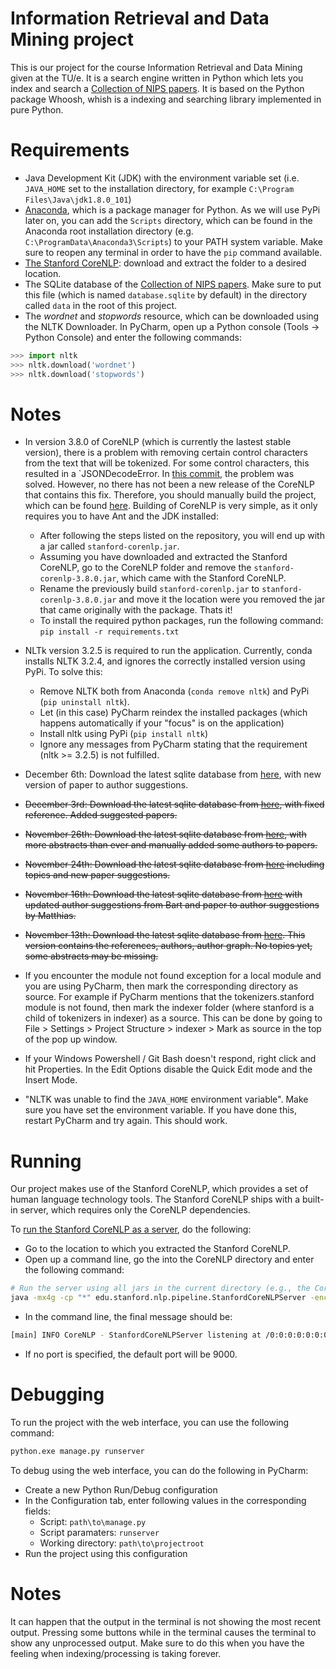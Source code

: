 # Information Retrieval and Data Mining project
This is our project for the course Information Retrieval and Data Mining given at the TU/e. It is a search engine written in Python which lets you index and search a [Collection of NIPS papers](https://www.kaggle.com/benhamner/nips-papers). It is based on the Python package Whoosh, whish is a indexing and searching library implemented in pure Python.

# Requirements
* Java Development Kit (JDK) with the environment variable set (i.e. `JAVA_HOME` set to the installation directory, for example `C:\Program Files\Java\jdk1.8.0_101`)
* [Anaconda](https://www.anaconda.com/download/), which is a package manager for Python. As we will use PyPi later on, you can add the `Scripts` directory, which can be found in the Anaconda root installation directory (e.g. `C:\ProgramData\Anaconda3\Scripts`) to your PATH system variable. Make sure to reopen any terminal in order to have the `pip` command available.
* [The Stanford CoreNLP](https://stanfordnlp.github.io/CoreNLP/): download and extract the folder to a desired location.
* The SQLite database of the [Collection of NIPS papers](https://www.kaggle.com/benhamner/nips-papers). Make sure to put this file (which is named `database.sqlite` by default) in the directory called `data` in the root of this project.
* The _wordnet_ and _stopwords_ resource, which can be downloaded using the NLTK Downloader. In PyCharm, open up a Python console (Tools -> Python Console) and enter the following commands:
```python
>>> import nltk
>>> nltk.download('wordnet')
>>> nltk.download('stopwords')
```

# Notes
* In version 3.8.0 of CoreNLP (which is currently the lastest stable version), there is a problem with removing certain control characters from the text that will be tokenized. For some control characters, this resulted in a `JSONDecodeError.
    In [this commit](https://github.com/stanfordnlp/CoreNLP/issues/522), the problem was solved. However, no there has not been a new release of the CoreNLP that contains this fix. Therefore, you should manually build the project, which can be found [here](https://github.com/stanfordnlp/CoreNLP). Building of CoreNLP is very simple, as it only requires you to have Ant and the JDK installed:
    * After following the steps listed on the repository, you will end up with a jar called `stanford-corenlp.jar`. 
    * Assuming you have downloaded and extracted the Stanford CoreNLP, go to the CoreNLP folder and remove the `stanford-corenlp-3.8.0.jar`, which came with the Stanford CoreNLP. 
    * Rename the previously build `stanford-corenlp.jar` to `stanford-corenlp-3.8.0.jar` and move it the location were you removed the jar that came originally with the package.  Thats it!
    * To install the required python packages, run the following command: `pip install -r requirements.txt`

* NLTk version 3.2.5 is required to run the application. Currently, conda installs NLTK 3.2.4, and ignores the correctly installed version using PyPi. To solve this:
    * Remove NLTK both from Anaconda (`conda remove nltk`) and PyPi (`pip uninstall nltk`).
    * Let (in this case) PyCharm reindex the installed packages (which happens automatically if your "focus" is on the application)
    * Install nltk using PyPi (`pip install nltk`)
    * Ignore any messages from PyCharm stating that the requirement (nltk >= 3.2.5) is not fulfilled.

* December 6th: Download the latest sqlite database from [here](https://mega.nz/#!lOpT0ITJ!5MNcu6v04MKX27585w6x0tHFVUXiQdP6udx1KM3lqbo), with new version of paper to author suggestions.

* ~~December 3rd: Download the latest sqlite database from [here](https://mega.nz/#!ZbRW2ZhI!cfd58_y__IWZvY5uC78AEOWu3PeDa6R-sItieYDEUSY), with fixed reference. Added suggested papers.~~

* ~~November 26th: Download the latest sqlite database from [here](https://mega.nz/#!gSoEHRLS!2z9tE647Oi0AOmfEsM62-fChY7ei1BlTiNVyunyAVZ8), with more abstracts than ever and manually added some authors to papers.~~

* ~~November 24th: Download the latest sqlite database from [here](https://mega.nz/#!hWBCia5C!Ml6Y4pX1IcPvl3v_mBk2QW48gK2j5Zk2YuuYNASQ49Q) including topics and new paper suggestions.~~

* ~~November 16th: Download the latest sqlite database from [here](https://mega.nz/#!8PASFDyL!zPVhfNUf2x22b6meYRDqJj97bDmFc_D7JyKE8fyOsyc) with updated author suggestions from Bart and paper to author suggestions by Matthias.~~

* ~~November 13th: Download the latest sqlite database from [here](https://mega.nz/#!IeRASSqZ!f4t4pV3xFTMyIanh8hMCEJlfQyi5w1x_JqtspZqwZW4). This version contains the references, authors, author graph. No topics yet, some abstracts may be missing.~~

* If you encounter the module not found exception for a local module and you are using PyCharm, then mark the corresponding directory as source. For example if PyCharm mentions that the tokenizers.stanford module is not found, then mark the indexer folder (where stanford is a child of tokenizers in indexer) as a source.
This can be done by going to File > Settings > Project Structure > indexer > Mark as source in the top of the pop up window.

* If your Windows Powershell / Git Bash doesn't respond, right click and hit Properties. In the Edit Options disable the Quick Edit mode and the Insert Mode.

* "NLTK was unable to find the `JAVA_HOME` environment variable". Make sure you have set the environment variable.
If you have done this, restart PyCharm and try again. This should work.

# Running
Our project makes use of the Stanford CoreNLP, which provides a set of human language technology tools. The Stanford CoreNLP ships with a built-in server, which requires only the CoreNLP dependencies. 

To [run the Stanford CoreNLP as a server](https://stanfordnlp.github.io/CoreNLP/corenlp-server.html), do the following:
* Go to the location to which you extracted the Stanford CoreNLP.
* Open up a command line, go the into the CoreNLP directory and enter the following command:
```bash
# Run the server using all jars in the current directory (e.g., the CoreNLP home directory)
java -mx4g -cp "*" edu.stanford.nlp.pipeline.StanfordCoreNLPServer -encoding utf8 -lowerCase -port 9000 -timeout 800000
```

* In the command line, the final message should be: 
```bash
[main] INFO CoreNLP - StanfordCoreNLPServer listening at /0:0:0:0:0:0:0:0:9000
```

* If no port is specified, the default port will be 9000. 

# Debugging
To run the project with the web interface, you can use the following command:
```bash
python.exe manage.py runserver
```
To debug using the web interface, you can do the following in PyCharm:
* Create a new Python Run/Debug configuration
* In the Configuration tab, enter following values in the corresponding fields:
    * Script: `path\to\manage.py`
    * Script paramaters: `runserver`
    * Working directory: `path\to\projectroot`
* Run the project using this configuration

# Notes
It can happen that the output in the terminal is not showing the most recent output.
Pressing some buttons while in the terminal causes the terminal to show any unprocessed output.
Make sure to do this when you have the feeling when indexing/processing is taking forever.
